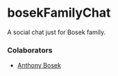 # bosekFamilyChat
A social chat just for Bosek family.

### Colaborators

 - [Anthony Bosek](anthony-bosek.vercel.app)
